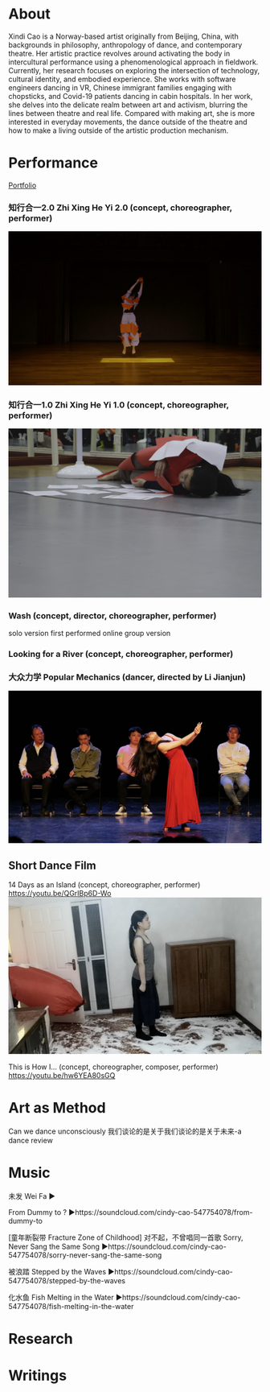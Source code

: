 # About
Xindi Cao is a Norway-based artist originally from Beijing, China, with backgrounds in philosophy, anthropology of dance, and contemporary theatre. Her artistic practice revolves around activating the body in intercultural performance using a phenomenological approach in fieldwork. Currently, her research focuses on exploring the intersection of technology, cultural identity, and embodied experience. She works with software engineers dancing in VR, Chinese immigrant families engaging with chopsticks, and Covid-19 patients dancing in cabin hospitals. In her work, she delves into the delicate realm between art and activism, blurring the lines between theatre and real life. Compared with making art, she is more interested in everyday movements, the dance outside of the theatre and how to make a living outside of the artistic production mechanism.

# Performance
[Portfolio](https://youtu.be/MHtyB4peW4c?si=f1CHmJusCN6KyYdn)

### 知行合一2.0 Zhi Xing He Yi 2.0 (concept, choreographer, performer)
![image zhixingheyi](/assets/img/zhixingheyi.png)

### 知行合一1.0 Zhi Xing He Yi 1.0 (concept, choreographer, performer)
![](assets/img/zhixingheyi1.JPG)

### Wash (concept, director, choreographer, performer) 
solo version first performed online
group version

### Looking for a River (concept, choreographer, performer)


### 大众力学 Popular Mechanics (dancer, directed by Li Jianjun) 
![](assets/img/dazhonglixue.jpeg)


## Short Dance Film

14 Days as an Island (concept, choreographer, performer)
 https://youtu.be/QGrIBp6D-Wo
 ![](assets/img/gudao.png)

This is How I... (concept, choreographer, composer, performer) 
https://youtu.be/hw6YEA80sGQ


# Art as Method
Can we dance unconsciously 
我们谈论的是关于我们谈论的是关于未来-a dance review


# Music
未发 Wei Fa 
▶️

From Dummy to ? 
▶️https://soundcloud.com/cindy-cao-547754078/from-dummy-to

[童年断裂带 Fracture Zone of Childhood]
对不起，不曾唱同一首歌 Sorry, Never Sang the Same Song
▶️https://soundcloud.com/cindy-cao-547754078/sorry-never-sang-the-same-song

被浪踏 Stepped by the Waves
▶️https://soundcloud.com/cindy-cao-547754078/stepped-by-the-waves

化水鱼 Fish Melting in the Water
▶️https://soundcloud.com/cindy-cao-547754078/fish-melting-in-the-water



# Research
# Writings

